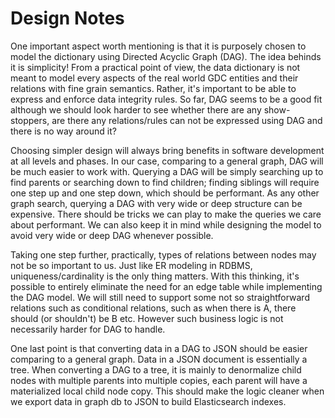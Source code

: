 # Design Notes

One important aspect worth mentioning is that it is purposely chosen to model the dictionary using Directed Acyclic Graph (DAG). The idea behinds it is simplicity! From a practical point of view, the data dictionary is not meant to model every aspects of the real world GDC entities and their relations with fine grain semantics. Rather, it's important to be able to express and enforce data integrity rules. So far, DAG seems to be a good fit although we should look harder to see whether there are any show-stoppers, are there any relations/rules can not be expressed using DAG and there is no way around it?

Choosing simpler design will always bring benefits in software development at all levels and phases. In our case, comparing to a general graph, DAG will be much easier to work with. Querying a DAG will be simply searching up to find parents or searching down to find children; finding siblings will require one step up and one step down, which should be performant. As any other graph search, querying a DAG with very wide or deep structure can be expensive. There should be tricks we can play to make the queries we care about performant. We can also keep it in mind while designing the model to avoid very wide or deep DAG whenever possible.

Taking one step further, practically, types of relations between nodes may not be so important to us. Just like ER modeling in RDBMS, uniqueness/cardinality is the only thing matters. With this thinking, it's possible to entirely eliminate the need for an edge table while implementing the DAG model. We will still need to support some not so straightforward relations such as conditional relations, such as when there is A, there should (or shouldn't) be B etc. However such business logic is not necessarily harder for DAG to handle.

One last point is that converting data in a DAG to JSON should be easier comparing to a general graph. Data in a JSON document is essentially a tree. When converting a DAG to a tree, it is mainly to denormalize child nodes with multiple parents into multiple copies, each parent will have a materialized local child node copy. This should make the logic cleaner when we export data in graph db to JSON to build Elasticsearch indexes.
